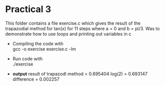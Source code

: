 # Practical 3
This folder contains a file exercise.c which gives the result of the trapazodial method for tan(x) for 11 steps where a = 0 and 
b = pi/3. Was to demonstrate how to use loops and printing out variables in c

* Compiling the code with <br> 
gcc -o exercise exercise.c -lm

* Run code with <br>
./exercise

* __output__ 
result of trapazodl method = 0.695404
log(2) = 0.693147
difference = 0.002257
